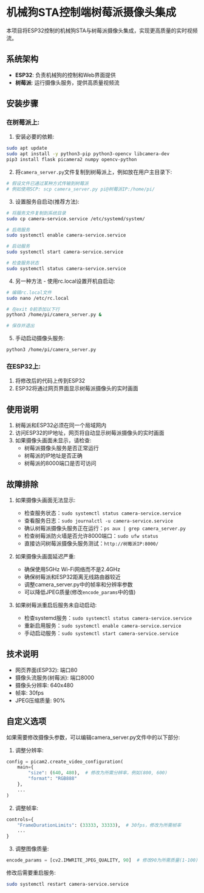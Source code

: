 # 机械狗STA控制端树莓派摄像头集成

本项目将ESP32控制的机械狗STA与树莓派摄像头集成，实现更高质量的实时视频流。

## 系统架构

- **ESP32**: 负责机械狗的控制和Web界面提供
- **树莓派**: 运行摄像头服务，提供高质量视频流

## 安装步骤

### 在树莓派上:

1. 安装必要的依赖:
```bash
sudo apt update
sudo apt install -y python3-pip python3-opencv libcamera-dev
pip3 install flask picamera2 numpy opencv-python
```

2. 将`camera_server.py`文件复制到树莓派上，例如放在用户主目录下:
```bash
# 假设文件已通过某种方式传输到树莓派
# 例如使用SCP: scp camera_server.py pi@树莓派IP:/home/pi/
```

3. 设置服务自启动(推荐方法):
```bash
# 将服务文件复制到系统目录
sudo cp camera-service.service /etc/systemd/system/

# 启用服务
sudo systemctl enable camera-service.service

# 启动服务
sudo systemctl start camera-service.service

# 检查服务状态
sudo systemctl status camera-service.service
```

4. 另一种方法 - 使用rc.local设置开机自启动:
```bash
# 编辑rc.local文件
sudo nano /etc/rc.local

# 在exit 0前添加以下行
python3 /home/pi/camera_server.py &

# 保存并退出
```

5. 手动启动摄像头服务:
```bash
python3 /home/pi/camera_server.py
```

### 在ESP32上:

1. 将修改后的代码上传到ESP32
2. ESP32将通过网页界面显示树莓派摄像头的实时画面

## 使用说明

1. 树莓派和ESP32必须在同一个局域网内
2. 访问ESP32的IP地址，网页将自动显示树莓派摄像头的实时画面
3. 如果摄像头画面未显示，请检查:
   - 树莓派摄像头服务是否正常运行
   - 树莓派的IP地址是否正确
   - 树莓派的8000端口是否可访问

## 故障排除

1. 如果摄像头画面无法显示:
   - 检查服务状态：`sudo systemctl status camera-service.service`
   - 查看服务日志：`sudo journalctl -u camera-service.service`
   - 确认树莓派摄像头服务正在运行：`ps aux | grep camera_server.py`
   - 检查树莓派防火墙是否允许8000端口：`sudo ufw status`
   - 直接访问树莓派摄像头服务测试：`http://树莓派IP:8000/`

2. 如果摄像头画面延迟严重:
   - 确保使用5GHz Wi-Fi网络而不是2.4GHz
   - 确保树莓派和ESP32距离无线路由器较近
   - 调整camera_server.py中的帧率和分辨率参数
   - 可以降低JPEG质量(修改`encode_params`中的值)

3. 如果树莓派重启后服务未自动启动:
   - 检查systemd服务：`sudo systemctl status camera-service.service`
   - 重新启用服务：`sudo systemctl enable camera-service.service`
   - 手动启动服务：`sudo systemctl start camera-service.service`

## 技术说明

- 网页界面(ESP32): 端口80
- 摄像头流服务(树莓派): 端口8000
- 摄像头分辨率: 640x480
- 帧率: 30fps
- JPEG压缩质量: 90%

## 自定义选项

如果需要修改摄像头参数，可以编辑camera_server.py文件中的以下部分:

1. 调整分辨率:
```python
config = picam2.create_video_configuration(
    main={
        "size": (640, 480),  # 修改为所需分辨率，例如(800, 600)
        "format": "RGB888"
    },
    ...
)
```

2. 调整帧率:
```python
controls={
    "FrameDurationLimits": (33333, 33333),  # 30fps，修改为所需帧率
    ...
}
```

3. 调整图像质量:
```python
encode_params = [cv2.IMWRITE_JPEG_QUALITY, 90]  # 修改90为所需质量(1-100)
```

修改后需要重启服务:
```bash
sudo systemctl restart camera-service.service
``` 